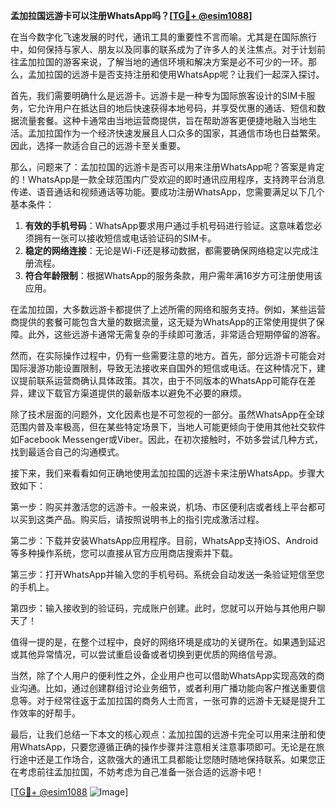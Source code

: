 **孟加拉国远游卡可以注册WhatsApp吗？[[TG💪+ @esim1088](https://t.me/s/esim1088)]**

在当今数字化飞速发展的时代，通讯工具的重要性不言而喻。尤其是在国际旅行中，如何保持与家人、朋友以及同事的联系成为了许多人的关注焦点。对于计划前往孟加拉国的游客来说，了解当地的通信环境和解决方案是必不可少的一环。那么，孟加拉国的远游卡是否支持注册和使用WhatsApp呢？让我们一起深入探讨。

首先，我们需要明确什么是远游卡。远游卡是一种专为国际旅客设计的SIM卡服务，它允许用户在抵达目的地后快速获得本地号码，并享受优惠的通话、短信和数据流量套餐。这种卡通常由当地运营商提供，旨在帮助游客更便捷地融入当地生活。孟加拉国作为一个经济快速发展且人口众多的国家，其通信市场也日益繁荣。因此，选择一款适合自己的远游卡至关重要。

那么，问题来了：孟加拉国的远游卡是否可以用来注册WhatsApp呢？答案是肯定的！WhatsApp是一款全球范围内广受欢迎的即时通讯应用程序，支持跨平台消息传递、语音通话和视频通话等功能。要成功注册WhatsApp，您需要满足以下几个基本条件：

1. **有效的手机号码**：WhatsApp要求用户通过手机号码进行验证。这意味着您必须拥有一张可以接收短信或电话验证码的SIM卡。
2. **稳定的网络连接**：无论是Wi-Fi还是移动数据，都需要确保网络稳定以完成注册流程。
3. **符合年龄限制**：根据WhatsApp的服务条款，用户需年满16岁方可注册使用该应用。

在孟加拉国，大多数远游卡都提供了上述所需的网络和服务支持。例如，某些运营商提供的套餐可能包含大量的数据流量，这无疑为WhatsApp的正常使用提供了保障。此外，这些远游卡通常无需复杂的手续即可激活，非常适合短期停留的游客。

然而，在实际操作过程中，仍有一些需要注意的地方。首先，部分远游卡可能会对国际漫游功能设置限制，导致无法接收来自国外的短信或电话。在这种情况下，建议提前联系运营商确认具体政策。其次，由于不同版本的WhatsApp可能存在差异，建议下载官方渠道提供的最新版本以避免不必要的麻烦。

除了技术层面的问题外，文化因素也是不可忽视的一部分。虽然WhatsApp在全球范围内普及率极高，但在某些特定场景下，当地人可能更倾向于使用其他社交软件如Facebook Messenger或Viber。因此，在初次接触时，不妨多尝试几种方式，找到最适合自己的沟通模式。

接下来，我们来看看如何正确地使用孟加拉国的远游卡来注册WhatsApp。步骤大致如下：

第一步：购买并激活您的远游卡。一般来说，机场、市区便利店或者线上平台都可以买到这类产品。购买后，请按照说明书上的指引完成激活过程。

第二步：下载并安装WhatsApp应用程序。目前，WhatsApp支持iOS、Android等多种操作系统，您可以直接从官方应用商店搜索并下载。

第三步：打开WhatsApp并输入您的手机号码。系统会自动发送一条验证短信至您的手机上。

第四步：输入接收到的验证码，完成账户创建。此时，您就可以开始与其他用户聊天了！

值得一提的是，在整个过程中，良好的网络环境是成功的关键所在。如果遇到延迟或其他异常情况，可以尝试重启设备或者切换到更优质的网络信号源。

当然，除了个人用户的便利性之外，企业用户也可以借助WhatsApp实现高效的商业沟通。比如，通过创建群组讨论业务细节，或者利用广播功能向客户推送重要信息等。对于经常往返于孟加拉国的商务人士而言，一张可靠的远游卡无疑是提升工作效率的好帮手。

最后，让我们总结一下本文的核心观点：孟加拉国的远游卡完全可以用来注册和使用WhatsApp，只要您遵循正确的操作步骤并注意相关注意事项即可。无论是在旅行途中还是工作场合，这款强大的通讯工具都能让您随时随地保持联系。如果您正在考虑前往孟加拉国，不妨考虑为自己准备一张合适的远游卡吧！

[[TG💪+ @esim1088](https://t.me/s/esim1088) ![Image](https://i.postimg.cc/4NQfJmqS/Snipaste-2025-05-13-00-14-12.png)]